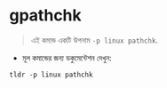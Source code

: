 # gpathchk

> এই কমান্ড একটি উপনাম `-p linux pathchk`.

- মূল কমান্ডের জন্য ডকুমেন্টেশন দেখুন:

`tldr -p linux pathchk`
